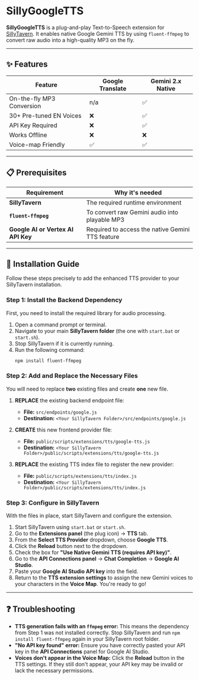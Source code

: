 # SillyGoogleTTS

**SillyGoogleTTS** is a plug-and-play Text-to-Speech extension for [SillyTavern](https://github.com/SillyTavern/SillyTavern). It enables native Google Gemini TTS by using `fluent-ffmpeg` to convert raw audio into a high-quality MP3 on the fly.

---

## ✨ Features

| Feature                 | Google Translate | Gemini 2.x Native   |
| ----------------------- | ---------------- | ------------------- |
| On-the-fly MP3 Conversion| n/a              | ✅                  |
| 30+ Pre-tuned EN Voices | ❌               | ✅                  |
| API Key Required        | ❌               | ✅                  |
| Works Offline           | ❌               | ❌                  |
| Voice-map Friendly      | ✅               | ✅                  |

---

## 📋 Prerequisites

| Requirement                          | Why it's needed                                   |
| ------------------------------------ | ------------------------------------------------- |
| **SillyTavern**                      | The required runtime environment                  |
| **`fluent-ffmpeg`**                  | To convert raw Gemini audio into playable MP3     |
| **Google AI or Vertex AI API Key**   | Required to access the native Gemini TTS feature  |

---

## 🚀 Installation Guide

Follow these steps precisely to add the enhanced TTS provider to your SillyTavern installation.

### Step 1: Install the Backend Dependency

First, you need to install the required library for audio processing.

1.  Open a command prompt or terminal.
2.  Navigate to your main **SillyTavern folder** (the one with `start.bat` or `start.sh`).
3.  Stop SillyTavern if it is currently running.
4.  Run the following command:
    ```bash
    npm install fluent-ffmpeg
    ```

### Step 2: Add and Replace the Necessary Files

You will need to replace **two** existing files and create **one** new file.

1.  **REPLACE** the existing backend endpoint file:
    -   **File:** `src/endpoints/google.js`
    -   **Destination:** `<Your SillyTavern Folder>/src/endpoints/google.js`

2.  **CREATE** this new frontend provider file:
    -   **File:** `public/scripts/extensions/tts/google-tts.js`
    -   **Destination:** `<Your SillyTavern Folder>/public/scripts/extensions/tts/google-tts.js`

3.  **REPLACE** the existing TTS index file to register the new provider:
    -   **File:** `public/scripts/extensions/tts/index.js`
    -   **Destination:** `<Your SillyTavern Folder>/public/scripts/extensions/tts/index.js`

### Step 3: Configure in SillyTavern

With the files in place, start SillyTavern and configure the extension.

1.  Start SillyTavern using `start.bat` or `start.sh`.
2.  Go to the **Extensions panel** (the plug icon) -> **TTS** tab.
3.  From the **Select TTS Provider** dropdown, choose **Google TTS**.
4.  Click the **Reload** button next to the dropdown.
5.  Check the box for **"Use Native Gemini TTS (requires API key)"**.
6.  Go to the **API Connections panel** -> **Chat Completion** -> **Google AI Studio**.
7.  Paste your **Google AI Studio API key** into the field.
8.  Return to the **TTS extension settings** to assign the new Gemini voices to your characters in the **Voice Map**. You're ready to go!

---

## ❓ Troubleshooting

-   **TTS generation fails with an `ffmpeg` error:** This means the dependency from Step 1 was not installed correctly. Stop SillyTavern and run `npm install fluent-ffmpeg` again in your SillyTavern root folder.
-   **"No API key found" error:** Ensure you have correctly pasted your API key in the **API Connections** panel for Google AI Studio.
-   **Voices don't appear in the Voice Map:** Click the **Reload** button in the TTS settings. If they still don't appear, your API key may be invalid or lack the necessary permissions.
